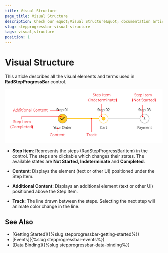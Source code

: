 ```yaml
---
title: Visual Structure
page_title: Visual Structure
description: Check our &quot;Visual Structure&quot; documentation article for the RadStepProgressBar control.
slug: stepprogressbar-visual-structure
tags: visual,structure
position: 1
---
```


# Visual Structure

This article describes all the visual elements and terms used in __RadStepProgressBar__ control. 

![RadStepProgressBar Visual Structure](images/stepprogressbar-visual-structure-0.png)

* __Step Item__: Represents the steps (RadStepProgressBarItem) in the control. The steps are clickable which changes their states. The available states are __Not Started, Indeterminate__ and __Completed__.

* __Content__: Displays the element (text or other UI) positioned under the Step Item.

* __Additional Content__: Displays an additional element (text or other UI) positioned above the Step Item.

* __Track__: The line drawn between the steps. Selecting the next step will animate color change in the line.

## See Also 
* [Getting Started]({%slug stepprogressbar-getting-started%})
* [Events]({%slug stepprogressbar-events%})
* [Data Binding]({%slug stepprogressbar-data-binding%})